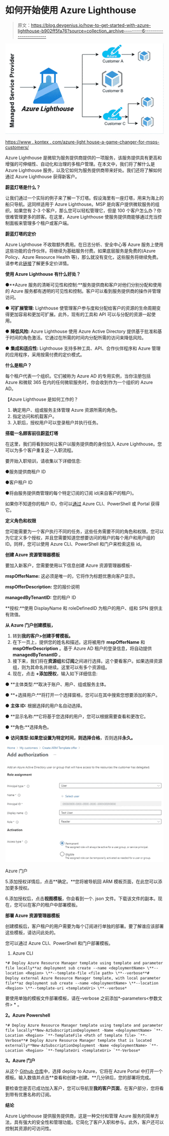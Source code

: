 # 如何开始使用 Azure Lighthouse

> 原文：<https://blog.devgenius.io/how-to-get-started-with-azure-lighthouse-b902ff5fa76?source=collection_archive---------6----------------------->

![](img/22ae8112fe8dba67367cb1dcf91101bb.png)

[https://www . kontex . com/azure-light house-a-game-changer-for-msps-customers/](https://www.kontex.com/azure-lighthouse-a-game-changer-for-msps-customers/)

Azure Lighthouse 是微软为服务提供商提供的一项服务，该服务提供具有更高和增强的可伸缩性、自动化和治理的多租户管理。在本文中，我们将了解什么是 Azure Lighthouse 服务，以及它如何为服务提供商带来好处。我们还将了解如何通过 Azure Lighthouse 获得新客户。

**蔚蓝灯塔是什么？**

让我们通过一个实际的例子来了解一下灯塔。假设海里有一座灯塔，用来为海上的船只导航。这同样适用于 Azure Lighthouse。MSP 是向客户提供微软服务的组织。如果您有 2-3 个客户，那么您可以轻松管理它，但是 100 个客户怎么办？你很难管理更多的顾客。在这里，Azure Lighthouse 使服务提供商能够通过充当控制面板来管理多个租户或客户端。

**蔚蓝灯塔的定价**

Azure Lighthouse 不收取额外费用。在日志分析、安全中心等 Azure 服务上使用这些功能的合作伙伴。将继续为基础服务付费。如果底层服务是免费的(Azure Policy、Azure Resource Health 等)，那么就没有变化，这些服务将继续免费。请参考此[链接](https://azure.microsoft.com/en-us/pricing/details/azure-lighthouse/#pricing)了解更多定价详情。

**使用 Azure Lighthouse 有什么好处？**

●**Azure 服务的清晰可见性和控制:**服务提供商和客户对他们分别分配和使用的 Azure 服务都有透明的可见性和控制。客户可以看到服务提供商的操作并管理访问。

● **可扩展管理:** Lighthouse 使管理客户参与度和分配给客户的资源的生命周期变得更加容易和更加可扩展。此外，现有的工具和 API 可以与分配的资源一起使用。

● **降低风险:** Azure Lighthouse 使用 Azure Active Directory 提供基于批准和基于时间的角色激活。它通过在所需的时间内分配所需的访问来降低风险。

● **集成和适应性:** Lighthouse 支持多种工具、API、合作伙伴程序和 Azure 管理的应用程序，采用按需付费的定价模式。

**什么是租户？**

每个租户代表一个组织。它们被称为 Azure AD 的专用实例，当你注册包括 Azure 和微软 365 在内的任何微软服务时，你会收到作为一个组织的 Azure AD。

【Azure Lighthouse 是如何工作的？

1.  确定用户、组或服务主体管理 Azure 资源所需的角色。
2.  指定访问和机载客户。
3.  入职后，授权用户可以登录租户并执行任务。

**搭载一名顾客前往蔚蓝灯塔**

在这里，我们将看到如何让客户以服务提供商的身份加入 Azure Lighthouse。您可以为多个客户重复这一入职流程。

要开始入职培训，请收集以下详细信息:

●服务提供商租户 ID

●客户租户 ID

●将由服务提供商管理的每个特定订阅的订阅 id(来自客户的租户)。

如果你不知道你的租户 ID，你可以[通过](https://docs.microsoft.com/en-us/azure/active-directory/fundamentals/active-directory-how-to-find-tenant) Azure CLI、PowerShell 或 Portal 获得它。

**定义角色和权限**

您可能需要为一个客户执行不同的任务，这些任务需要不同的角色和权限。您可以为它定义多个授权，并且您需要知道您想要访问的租户的每个用户和用户组的 ID。同样，您可以使用 Azure CLI、PowerShell 和门户来检索这些 id。

**创建 Azure 资源管理器模板**

要加入新客户，您需要使用以下信息创建 Azure 资源管理器模板-

**mspOfferName:** 这必须是唯一的，它将作为标题优惠向客户显示。

**mspOfferDescription:** 您的报价说明

**managedByTenantID:** 您的租户 ID

**授权:**使用 DisplayName 和 roleDefinedID 为租户的用户、组和 SPN 提供主有效值。

**从 Azure 门户创建模板，**

1.  转到**我的客户>创建手臂模板。**
2.  在下一页上，提供您的姓名和描述。这将被用作 **mspOfferName** 和 **mspOfferDescription** 。基于 Azure AD 租户的登录信息，将自动提供 **managedByTenantID** 。
3.  接下来，我们将在**资源组**和**订阅**之间进行选择。这个要看客户。如果选择资源组，则为其命名并继续。这里可以有多个资源组。
4.  现在，点击 **+添加授权**，输入如下详细信息:

● **主体类型:**取决于账户、用户、组或服务主体。

● **+选择用户:**将打开一个选择窗格，您可以在其中搜索您想要添加的客户。

● **主体 ID:** 根据选择的用户名自动选择。

● **显示名称:**它将基于您选择的用户，您可以根据需要查看和更改它。

● **角色:**选择角色。

● **访问类型:**如果您设置为特定时间，则选择**合格**，否则选择**永久。**

![](img/feb147e8237bc9bc7649645a7071c4cf.png)

Azure 门户

5.添加授权详情后，点击**确定。**您将被导航回 ARM 模板页面，在此您可以添加更多授权。

6.添加授权后，点击**视图模板**，你会看到一个. json 文件。下载该文件的副本。现在，您可以在客户的租户中部署模板。

**部署 Azure 资源管理器模板**

创建模板后，客户租户的用户需要为每个订阅进行单独的部署。要了解谁应该部署这些模板，请访问此处的。

您可以通过 Azure CLI、PowerShell 和门户部署模板。

1.  Azure CLI

```
*# Deploy Azure Resource Manager template using template and parameter file locally**az deployment sub create --name <deploymentName> \**--location <Region> \**--template-file <file path> \**--verbose**# Deploy external Azure Resource Manager template, with local parameter file**az deployment sub create --name <deploymentName> \**--location <Region> \**--template-uri <templateUri> \**--verbose*
```

要使用单独的模板文件部署模板，请在–verbose 之前添加*–parameters<参数文件> \* 。

**2。Azure Powershell**

```
*# Deploy Azure Resource Manager template using template and parameter file locally**New-AzSubscriptionDeployment -Name <deploymentName> `**-Location <Region> `**-TemplateFile <Path of template file> `**-Verbose**# Deploy Azure Resource Manager template that is located externally**New-AzSubscriptionDeployment -Name <deploymentName> `**-Location <Region> `**-TemplateUri <templateUri> `**-Verbose*
```

**3。Azure 门户**

从这个 [Github 仓库](https://github.com/Azure/Azure-Lighthouse-samples/)中，选择 deploy to Azure，它将在 Azure Portal 中打开一个模板。输入数值并点击**查看和创建>创建。**几分钟后，您的部署将完成。

要检查您是否已成功加入客户，您可以导航至**我的客户页面**，在客户部分，您将看到带有优惠名称的订阅。

**结论**

Azure Lighthouse 提供服务提供商，这是一种交付和管理 Azure 服务的简单方法，具有强大的安全性和管理功能。它简化了客户入职和参与。此外，客户还可以控制其资源的可访问性。